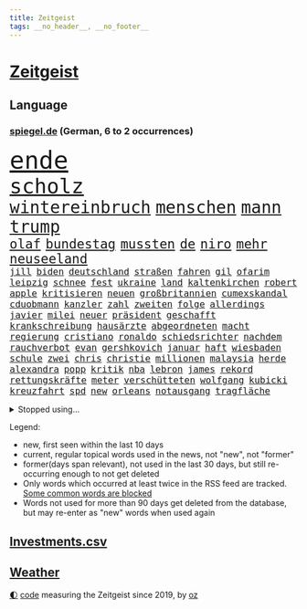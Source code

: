 ```yaml
---
title: Zeitgeist
tags: __no_header__, __no_footer__
---
```


# [Zeitgeist](https://oliz.io/zeitgeist/)

## Language

<h3><a href="https://www.spiegel.de" target="_blank">spiegel.de</a> (German, 6 to 2 occurrences)</h3>
<p style="font-family:monospace">
<span style="font-size:32pt"><a href="news_links.html#ende" class="current">ende</a></span>
<br>
<span style="font-size:27pt"><a href="news_links.html#scholz" class="current">scholz</a></span>
<br>
<span style="font-size:22pt"><a href="news_links.html#wintereinbruch" class="new">wintereinbruch</a></span>
<span style="font-size:22pt"><a href="news_links.html#menschen" class="current">menschen</a></span>
<span style="font-size:22pt"><a href="news_links.html#mann" class="current">mann</a></span>
<span style="font-size:22pt"><a href="news_links.html#trump" class="current">trump</a></span>
<br>
<span style="font-size:17pt"><a href="news_links.html#olaf" class="current">olaf</a></span>
<span style="font-size:17pt"><a href="news_links.html#bundestag" class="current">bundestag</a></span>
<span style="font-size:17pt"><a href="news_links.html#mussten" class="current">mussten</a></span>
<span style="font-size:17pt"><a href="news_links.html#de" class="current">de</a></span>
<span style="font-size:17pt"><a href="news_links.html#niro" class="new">niro</a></span>
<span style="font-size:17pt"><a href="news_links.html#mehr" class="current">mehr</a></span>
<span style="font-size:17pt"><a href="news_links.html#neuseeland" class="current">neuseeland</a></span>
<br>
<span style="font-size:12pt"><a href="news_links.html#jill" class="new">jill</a></span>
<span style="font-size:12pt"><a href="news_links.html#biden" class="current">biden</a></span>
<span style="font-size:12pt"><a href="news_links.html#deutschland" class="current">deutschland</a></span>
<span style="font-size:12pt"><a href="news_links.html#straßen" class="current">straßen</a></span>
<span style="font-size:12pt"><a href="news_links.html#fahren" class="current">fahren</a></span>
<span style="font-size:12pt"><a href="news_links.html#gil" class="current">gil</a></span>
<span style="font-size:12pt"><a href="news_links.html#ofarim" class="current">ofarim</a></span>
<span style="font-size:12pt"><a href="news_links.html#leipzig" class="current">leipzig</a></span>
<span style="font-size:12pt"><a href="news_links.html#schnee" class="current">schnee</a></span>
<span style="font-size:12pt"><a href="news_links.html#fest" class="current">fest</a></span>
<span style="font-size:12pt"><a href="news_links.html#ukraine" class="current">ukraine</a></span>
<span style="font-size:12pt"><a href="news_links.html#land" class="current">land</a></span>
<span style="font-size:12pt"><a href="news_links.html#kaltenkirchen" class="new">kaltenkirchen</a></span>
<span style="font-size:12pt"><a href="news_links.html#robert" class="current">robert</a></span>
<span style="font-size:12pt"><a href="news_links.html#apple" class="current">apple</a></span>
<span style="font-size:12pt"><a href="news_links.html#kritisieren" class="current">kritisieren</a></span>
<span style="font-size:12pt"><a href="news_links.html#neuen" class="current">neuen</a></span>
<span style="font-size:12pt"><a href="news_links.html#großbritannien" class="current">großbritannien</a></span>
<span style="font-size:12pt"><a href="news_links.html#cumexskandal" class="current">cumexskandal</a></span>
<span style="font-size:12pt"><a href="news_links.html#cduobmann" class="new">cduobmann</a></span>
<span style="font-size:12pt"><a href="news_links.html#kanzler" class="current">kanzler</a></span>
<span style="font-size:12pt"><a href="news_links.html#zahl" class="current">zahl</a></span>
<span style="font-size:12pt"><a href="news_links.html#zweiten" class="current">zweiten</a></span>
<span style="font-size:12pt"><a href="news_links.html#folge" class="current">folge</a></span>
<span style="font-size:12pt"><a href="news_links.html#allerdings" class="current">allerdings</a></span>
<span style="font-size:12pt"><a href="news_links.html#javier" class="current">javier</a></span>
<span style="font-size:12pt"><a href="news_links.html#milei" class="current">milei</a></span>
<span style="font-size:12pt"><a href="news_links.html#neuer" class="current">neuer</a></span>
<span style="font-size:12pt"><a href="news_links.html#präsident" class="current">präsident</a></span>
<span style="font-size:12pt"><a href="news_links.html#geschafft" class="current">geschafft</a></span>
<span style="font-size:12pt"><a href="news_links.html#krankschreibung" class="current">krankschreibung</a></span>
<span style="font-size:12pt"><a href="news_links.html#hausärzte" class="new">hausärzte</a></span>
<span style="font-size:12pt"><a href="news_links.html#abgeordneten" class="current">abgeordneten</a></span>
<span style="font-size:12pt"><a href="news_links.html#macht" class="current">macht</a></span>
<span style="font-size:12pt"><a href="news_links.html#regierung" class="current">regierung</a></span>
<span style="font-size:12pt"><a href="news_links.html#cristiano" class="current">cristiano</a></span>
<span style="font-size:12pt"><a href="news_links.html#ronaldo" class="current">ronaldo</a></span>
<span style="font-size:12pt"><a href="news_links.html#schiedsrichter" class="current">schiedsrichter</a></span>
<span style="font-size:12pt"><a href="news_links.html#nachdem" class="current">nachdem</a></span>
<span style="font-size:12pt"><a href="news_links.html#rauchverbot" class="new">rauchverbot</a></span>
<span style="font-size:12pt"><a href="news_links.html#evan" class="current">evan</a></span>
<span style="font-size:12pt"><a href="news_links.html#gershkovich" class="new">gershkovich</a></span>
<span style="font-size:12pt"><a href="news_links.html#januar" class="current">januar</a></span>
<span style="font-size:12pt"><a href="news_links.html#haft" class="current">haft</a></span>
<span style="font-size:12pt"><a href="news_links.html#wiesbaden" class="current">wiesbaden</a></span>
<span style="font-size:12pt"><a href="news_links.html#schule" class="current">schule</a></span>
<span style="font-size:12pt"><a href="news_links.html#zwei" class="current">zwei</a></span>
<span style="font-size:12pt"><a href="news_links.html#chris" class="current">chris</a></span>
<span style="font-size:12pt"><a href="news_links.html#christie" class="new">christie</a></span>
<span style="font-size:12pt"><a href="news_links.html#millionen" class="current">millionen</a></span>
<span style="font-size:12pt"><a href="news_links.html#malaysia" class="new">malaysia</a></span>
<span style="font-size:12pt"><a href="news_links.html#herde" class="new">herde</a></span>
<span style="font-size:12pt"><a href="news_links.html#alexandra" class="current">alexandra</a></span>
<span style="font-size:12pt"><a href="news_links.html#popp" class="current">popp</a></span>
<span style="font-size:12pt"><a href="news_links.html#kritik" class="current">kritik</a></span>
<span style="font-size:12pt"><a href="news_links.html#nba" class="current">nba</a></span>
<span style="font-size:12pt"><a href="news_links.html#lebron" class="current">lebron</a></span>
<span style="font-size:12pt"><a href="news_links.html#james" class="current">james</a></span>
<span style="font-size:12pt"><a href="news_links.html#rekord" class="current">rekord</a></span>
<span style="font-size:12pt"><a href="news_links.html#rettungskräfte" class="current">rettungskräfte</a></span>
<span style="font-size:12pt"><a href="news_links.html#meter" class="current">meter</a></span>
<span style="font-size:12pt"><a href="news_links.html#verschütteten" class="new">verschütteten</a></span>
<span style="font-size:12pt"><a href="news_links.html#wolfgang" class="current">wolfgang</a></span>
<span style="font-size:12pt"><a href="news_links.html#kubicki" class="current">kubicki</a></span>
<span style="font-size:12pt"><a href="news_links.html#kreuzfahrt" class="new">kreuzfahrt</a></span>
<span style="font-size:12pt"><a href="news_links.html#spd" class="current">spd</a></span>
<span style="font-size:12pt"><a href="news_links.html#new" class="current">new</a></span>
<span style="font-size:12pt"><a href="news_links.html#orleans" class="new">orleans</a></span>
<span style="font-size:12pt"><a href="news_links.html#notausgang" class="new">notausgang</a></span>
<span style="font-size:12pt"><a href="news_links.html#tragfläche" class="new">tragfläche</a></span>
</p>
<details>
<summary>Stopped using...</summary>
<p class="former" style="font-size:12pt">
belarus(1133) schrieb(1133) gegenseitig(1132) reihe(1132) schwedische(1132) bisherige(1131) bittet(1131) geschichten(1131) gewaltige(1131) wartet(1131) bayerns(1130) beenden(1130) bieten(1130) gerhard(1130) hört(1130) kämpfte(1130) persönliche(1130) coronakrise(1129) hubschrauber(1129) vorzeitig(1129) christoph(1128) coronavirus(1128) ifoinstitut(1128) nachruf(1128) schön(1128) becker(1127) befürchten(1127) bsc(1127) erteilt(1127) la(1127) steigenden(1127) united(1127) verabschiedet(1127) amerikanische(1126) beispiel(1126) einstieg(1126) gewissen(1126) scheinen(1126) 2017(1125) geändert(1125) illegalen(1125) medikamente(1125) missbrauch(1125) usamerikaner(1125) zuge(1125) 5(1124) amerika(1124) brutale(1124) kurzfristig(1124) ließen(1124) premiere(1124) sprecher(1124) steuern(1124) wald(1124) wohnhaus(1124) einreisen(1123) virus(1123) beschimpft(1122) erfahrungen(1122) infektion(1122) streng(1122) vorgeworfen(1122) angeklagte(1121) länge(1121) online(1121) philipp(1121) priester(1121) europäer(1120) rassistischen(1120) stärke(1120) stück(1120) verlierer(1120) verteidigung(1120) woran(1120) kamera(1119) distanziert(1118) fällen(1118) gemeinsamen(1118) hotels(1118) schlagzeilen(1118) spekuliert(1118) wochenlang(1118) bestimmt(1116) inszeniert(1116) staatliche(1115) i(1114) kultur(1114) olympische(1114) problemen(1114) schaffte(1113) venezuela(1113) juristisch(1112) sinn(1112) gesamten(1111) schriftsteller(1111) dar(1109) harten(1109) marco(1108) treiben(1108) begriff(1107) berühmte(1107) ereignisse(1107) herz(1107) warm(1107) norwegen(1106) produkte(1106) tiefen(1106) uni(1106) gemeinsames(1105) orten(1105) dran(1103) einbruch(1101) s(1101) papier(1100) nasa(1099) beitrag(1098) steffen(1097) top(1096) provoziert(1095) app(1094) vermisste(1094) handy(1091) hinweis(1090) afrikas(1087) ursprünglich(1084) überfordert(1078) kanadas(1077) rache(1069) mallorca(1033) expräsidenten(1004) bekannter(1003) estland(998) anfeindungen(995) orte(968) strebt(968) bewirbt(951) gewalttat(940) sergej(865) norwegische(859) tour(851) zwingen(850) erfolglos(833) kollision(827) nachspielzeit(818) erkrankte(814) erhofft(811) jahrzehnt(810) dax(800) angestellten(798) versetzt(779) kunstwerke(770) erleben(763) beider(759) regierungschefin(756) 74(746) ostdeutschland(742) beliebt(738) verteidiger(738) schülerin(734) summen(722) militärischen(716) außenministerium(710) loch(706) ärztin(703) invasion(702) natürlich(696) buschmann(695) erschwert(685) bat(679) soldat(671) ben(667) afrikanischen(649) pekings(647) einheiten(646) 62(643) emotionalen(640) mut(632) stammen(629) betreibt(627) vögel(626) 17jährige(625) triumphiert(622) sanktioniert(614) unsicher(610) eindrücke(608) kriegsverbrechen(605) riskant(605) söhne(603) finnische(600) zugegeben(599) ansturm(589) wiederaufbau(586) überlebenden(583) fair(577) umstände(561) export(551) trocken(548) abgeschaltet(547) unterlag(547) luisa(546) weltverband(543) lngterminal(538) suchte(536) verzweiflung(534) dänischen(532) dürre(531) konkurrenten(531) demonstrierende(530) ausbauen(528) ernannt(528) anwältin(525) titelverteidiger(524) ulrich(522) führungskräfte(517) identifizieren(514) andrew(512) gegenwart(511) wohnmobil(511) erobern(507) missbrauchsvorwürfe(506) einsätze(505) bekämpft(504) wozu(504) 81(499) dramatische(498) energieversorger(498) tasche(497) extra(492) batterien(490) schwächelt(489) folgten(488) verkehrsministerium(487) major(481) chinesen(480) neubauer(479) drehten(477) umweltschützer(475) regensburg(469) importiert(463) wütet(459) studentin(457) einladung(456) spitzen(453) extremisten(450) elefanten(448) atomkraftwerk(447) lebenslange(445) grab(444) antarktis(440) lula(430) bundesbank(429) talkshow(429) machtmissbrauch(426) ersetzt(424) senioren(423) aufholjagd(419) bestimmen(410) staatsmedien(410) klimaaktivistin(409) begegnung(405) kurswechsel(403) schwächt(403) sauber(402) tunesien(401) festgehalten(393) kopftuch(392) desinformation(389) mama(389) erben(381) außenpolitik(379) operiert(378) beworfen(377) einheimische(376) westküste(376) nächtlichen(372) erreichbar(366) pistole(363) kampfjets(360) ig(359) metall(359) infantino(354) spielraum(353) figuren(352) häufen(348) sound(347) amtsgericht(345) anscheinend(344) gianni(344) vorbereitung(342) überzeugen(341) naturschützer(337) colorado(336) nutzerinnen(336) aufpassen(335) manipulierte(334) regierende(332) gestalten(331) reformieren(331) überlassen(331) exportieren(330) labor(330) aufgelöst(328) überstanden(326) sprint(323) brettspiele(321) chefredakteur(320) besonderer(319) fahnder(316) nizza(316) peinlich(316) öffentlichkeitswirksam(314) auflage(313) bußgeld(313) umzug(313) fassen(309) googles(309) nannte(309) sachsens(309) umstrittener(309) spezialkräfte(308) c(305) passanten(305) interessante(302) brannten(301) fortan(298) miete(297) erhalt(294) nähert(294) veröffentlichten(294) bewahren(293) parteifreund(291) vermeintlichen(290) orthodoxe(289) republikanische(288) vorstandschef(288) heran(286) gemessen(285) süchtig(285) vermeintlicher(285) chatbot(282) theoretisch(282) bildet(281) getötete(279) günstigen(279) antike(277) kennzeichnung(276) unbekannt(276) wissler(276) vorzubereiten(272) vergiftet(271) kürze(270) angezündet(269) nicola(269) partnern(269) tourist(267) vorwurfs(267) außergewöhnlich(264) kaufte(264) unterbrechung(263) brauche(260) ausgewiesen(259) atmen(257) profifußballer(257) aufträge(256) rezension(256) wütenden(256) historisch(255) verstoß(255) 1998(253) zyklon(252) 15jährigen(249) drittes(249) entweder(249) fakten(249) verstand(249) wendepunkt(249) anstatt(247) unweit(245) nützt(244) zeug(244) überforderung(244) beschädigte(242) verteidigte(242) björn(239) dringen(239) höcke(239) trainerin(239) gen(238) bestreiten(236) slowakei(236) kümmert(235) solidarisch(234) jordan(232) überwunden(232) erfolgen(230) li(230) bauindustrie(229) konkurrent(229) sommerspielen(229) erwarteten(228) kommandeur(228) kostenlosen(226) verhinderte(226) pool(225) tropensturm(225) 27jähriger(224) emotionen(222) robin(222) boomt(221) unrealistisch(221) veto(221) technischer(220) überflutungen(220) 13jährige(219) national(219) reuß(219) hauptsache(215) astronomie(214) produkt(214) torjägerin(212) verschiedener(212) jim(211) umsetzbar(210) staatsschutz(207) fifapräsident(206) gemälde(206) account(205) artenvielfalt(205) ermutigt(205) vermelden(205) zusammenhängen(205) durchschnittlich(204) exkanzler(204) ferraripilot(204) beschränkt(203) honig(203) mainzer(203) keeper(202) gange(200) kürzt(200) arbeitswelt(199) erneuern(199) kern(199) vertrauten(199) schmelzen(198) chicago(195) gefilmt(195) versuchter(194) gouverneurin(193) yoga(193) dm(192) gästen(192) maus(192) haar(191) kolleginnen(191) schwerwiegenden(190) look(189) kretschmer(188) überzeugungen(188) ambitionierten(187) berühmtesten(187) reynolds(186) vollem(186) kuba(185) evakuierungen(184) imperium(183) gegnern(182) pioneer(182) kleben(181) protestierten(180) beauftragt(179) eingeliefert(179) filmbranche(179) schlägerei(179) feature(177) hauptrennen(177) costner(176) strafverfolger(176) schlucken(175) gewahrsam(174) wählern(174) bestritten(172) wettert(172) zoff(171) bitter(170) serge(168) dämpfer(167) mahnen(166) rekrutiert(166) nachbessern(165) organisationen(165) würdigte(164) flugzeugabsturz(162) interessenten(162) schenkte(162) vogel(162) sicherheitsrisiko(160) stadtwerke(160) strafzettel(159) zurückbekommen(158) abschlusserklärung(157) staats(157) süddeutschland(157) wortwahl(157) grandios(156) mysteriöse(155) verschwendung(155) verzweifelte(155) blockierte(154) falschaussage(154) mitsotakis(154) falsches(151) aufgebrachte(150) messenger(150) pkwmaut(150) agenda(149) liter(149) abschaffen(148) fahrscheine(148) fotovoltaik(148) abholzung(147) abteilungsleiter(147) errichtet(147) gündoğan(147) i̇lkay(147) malibu(147) obergrenze(147) oldenburg(147) sonntagmorgen(147) amini(146) chiphersteller(146) jina(146) mahsa(146) durchsetzung(145) rampenlicht(145) ausprobiert(144) gefecht(144) profil(144) vereinfachen(143) verschärften(142) iris(141) reparaturen(141) sexismus(141) weltberühmt(141) zielscheibe(141) anfragen(140) plakaten(140) spitzenfußball(139) bitcoin(138) monza(138) reiner(138) wohlauf(138) disqualifikation(137) fattah(137) überflutet(137) verbraucherschützern(136) weltranglistenerste(136) aiwanger(135) havarierten(135) nations(135) vorne(135) 2013(134) erweist(134) ganzer(134) schoigu(134) eckernförde(133) neuschwanstein(133) verschollen(133) absicherung(132) afdmann(132) kreuzfahrtschiff(132) millionenschweren(132) polizeigewahrsam(132) iranerin(131) entscheidende(130) populistischer(130) rekonstruiert(130) wettbewerbsfähigkeit(130) anteile(129) antisemitismusbeauftragte(129) antisemitismusbeauftragter(129) zwangsarbeit(129) pur(128) vielfalt(128) xiii(128) klimaneutralität(127) spiegelgespräch(126) ärmelkanal(126) selbstoptimierung(125) umbauen(125) dfbfußballerinnen(124) dunkelsten(124) posthum(124) dumme(123) fußballstars(123) neuzugang(123) bildungsweg(122) randale(122) robust(122) kaczyński(121) allgäu(120) friedensgipfel(120) spezialeinheiten(120) brandenburgs(119) bösen(119) intimität(119) verkaufte(119) 2050(118) klassische(118) kunstsammlung(118) surfen(118) dfbfrauen(117) thrones(117) abgelaufen(116) mutmaßliches(116) streitkultur(116) unterfranken(116) zeitgleich(116) mietpreise(115) urwald(115) überschwemmt(115) bundesligasaison(114) iw(114) koran(114) gehörten(113) kürzung(113) mentalen(113) zeitungsinterview(113) atlanta(112) aufräumen(112) geschieht(112) reichsbürgergruppe(112) sven(112) unterschiedlicher(112) verweisen(112) bemerkenswerten(111) entfernung(111) lissabon(111) spdchef(111) festspielen(110) kelly(110) willemalexander(110) sabotage(109) schutzmacht(109) übergangsweise(109) hochgefahren(108) geleistet(107) neukunden(107) unterhalt(107) wandern(107) beruhigt(106) entspannen(106) staatshilfen(106) tagessieg(106) beck(105) elektrogeräte(105) erpresst(105) pipeline(105) supermärkten(105) zerbrochen(105) fragte(104) wagte(104) zerstückelte(104) angeworben(103) siebzigern(103) ölpreise(103) salzburger(102) trainers(102) elternhaus(101) nebraska(101) ablesen(100) gabor(100) grünheide(100) vize(99) angefeindet(98) gefährliches(98) gruppenphase(98) teslawerk(98) wegovy(98) demonstrativ(97) geprüft(97) verendet(97) halter(96) reis(96) schmutziger(96) campingplatz(95) durchzusetzen(95) faktor(95) wissenschaftlich(95) ausgebildete(94) beflügelt(94) rechtspartei(94) vertraute(94) niemanden(93) aktienmärkte(92) algerien(92) baubranche(92) energieversorgung(92) innere(92) kryptowährung(92) parlamentswahl(91) südsee(91) unbeachtet(91) vanuatu(91) giambruno(90) teilzeit(90) umweltkatastrophe(90) vermuteten(90) anfangen(89) kleinstadt(89) populär(89) rate(89) teuersten(89) chefsache(88) cte(88) frachtschiffe(88) gehirnkrankheit(88) gregor(88) gysi(88) hardliner(88) horizont(88) sprachen(88) matsch(87) afdaussagen(86) barak(86) debütant(86) disqualifiziert(86) ehud(86) ruderte(86) sportpsychologe(86) vorhersagen(86) überqueren(86) angegeben(85) boykottieren(85) clooney(85) digitalministerium(85) krachend(85) melonis(85) mitverschwörer(85) betrachten(84) celle(84) eklatante(84) flügel(84) gegentor(84) glaubenssätze(84) teenagerin(84) volkspartei(84) fahnen(83) fußballweltverband(83) platzverweise(83) tinder(83) vertrauenskrise(83) weiterregieren(83) akzeptanz(82) autokratie(82) bergauf(82) brandsaison(82) fernsehens(82) graben(82) leichtsinn(82) lotterie(82) lotto(82) repression(82) straßenblockade(82) verbrannten(82) bock(81) galaxien(81) getäuscht(81) leitindex(81) obdachlosen(81) rassismusvorwürfe(81) flüchtete(80) flüsse(80) fußgänger(80) meryl(80) prägen(80) ratingagentur(80) relativieren(80) schwäbische(80) streep(80) university(80) verglichen(80) abschießen(79) anzeige(79) drahtzieher(79) kellnerin(79) plage(79) traumhaften(79) vertuschen(79) deutschsprachigen(78) europapokalsieger(78) minderjährigen(78) streikenden(78) stützte(78) bein(77) geladen(77) klimabewegung(77) koranverbrennungen(77) passau(77) auflegen(76) einrichtung(76) empfahl(76) frustrierte(76) gelockert(76) opernhaus(76) schwenken(76) usrichter(76) wmdebakel(76) alphabet(75) generalmajor(75) nägel(75) päppeln(75) schrank(75) stieß(75) unabwendbar(75) unterkunft(75) 57(74) asylsuchende(74) grausame(74) greenpeace(74) jugendwort(74) schöne(74) techkonzern(74) abschieberegeln(73) anfänger(73) arbeitskräftemangel(73) böen(73) einzelhandel(73) erweiterung(73) fahrrad(73) gallant(73) krankgeschrieben(73) moral(73) nowitzki(73) pannenflieger(73) yoav(73) privatsphäre(72) rassismuseklat(72) taiwanische(72) befinde(71) beweist(71) itexperten(71) schroeder(71) sprengt(71) wochenstart(71) accounts(70) bürgerinnen(70) infineon(70) sperrte(70) spiegelinterview(70) transport(70) umgehend(70) usbotschaft(70) guido(69) politikwissenschaftlerin(69) werkstätten(69) astronomen(68) ausgeweitet(68) heilbronn(68) isar(68) kabine(68) sarina(68) senkung(68) videoapp(68) zurecht(68) erkenne(67) gewinner(67) landtagsabgeordnete(67) literaturbetrieb(67) neffen(67) selbstbild(67) spears'(67) suv(67) svp(67) grönland(66) hoffnungsvoll(66) lahmlegen(66) lateinamerikas(66) massa(66) onlineportal(66) tempolimit(66) trinken(66) brettern(65) drachen(65) erstattet(65) populäre(65) quadratkilometer(65) rückenschmerzen(65) sendungen(65) strafrechtliche(65) tötungsdelikts(65) wertung(65) wirtschaftskrise(65) 83jährige(64) abwesenheit(64) ernährt(64) sofortigen(64) amtsmissbrauch(63) baustopp(63) halep(63) katja(63) simona(63) ungefragt(63) wissenschaftliche(63) block(62) columbia(62) eladly(62) fagr(62) gerechter(62) verbänden(62) einbürgerungen(61) ifoindex(61) intakte(61) oleksandr(61) schwergewichtsweltmeister(61) stichtag(61) young(61) dopingsperre(60) onkel(60) gefälschter(59) kommentierte(59) luftschläge(59) neuesten(59) verbraucherschutzministerium(59) verfasst(59) abdel(58) antisemitisches(58) elsisi(58) exzesse(58) flugblattaffäre(58) kairo(58) maps(58) mtv(58) nachrichtensender(58) extremist(57) redaktionen(57) wildschweine(57) aperol(56) fca(56) geradezu(56) lys(56) lünen(56) nordspanien(56) phänomen(56) südafrikanischen(56) gesundheitsnotstand(55) istanbuler(55) kernkraftwerke(55) lola(55) powell(55) rückbau(55) trost(55) kz(54) studentinnen(54) toptalent(54) umsetzt(54) überraschungen(54) leitung(53) update(53) bundestagsfraktion(52) traditionsreiche(52) aufzuklären(51) einstand(51) formulierung(51) getöteter(51) memmingen(51) rechtspopulismus(51) römische(51) worin(51) antarktischer(50) cohen(50) fehlerhafte(50) gerald(50) sexualisierten(50) solidarisierten(50) anschein(49) attentäter(49) auftritte(49) basketballsuperstar(49) freitagnachmittag(49) knipser(49) letztem(49) streitthema(49) usinvestor(49) bierzelt(48) fraktionsvorsitzenden(48) heusgen(48) königspaar(48) mamas(48) mörderische(48) regierungschefs(48) sicherheitskonferenz(48) tauchen(48) milliardenhilfen(47) nützlich(47) crewmitglied(46) höhepunkte(46) rind(46) schmutzigen(46) toxisch(46) alaskas(45) detroit(45) glaubwürdigkeit(45) sicherheitsexpertin(45) tatverdächtiger(45) terrorverdächtigen(45) traditionelles(45) trübe(45) ägyptens(45) 1993(44) außenverteidiger(44) havanna(44) hyperschallraketen(44) kubaner(44) repräsentantenhauses(44) zugausfälle(44) zähne(44) einzelteile(43) mitgefühl(43) wandelt(43) bayernafd(42) demokratischen(42) hilfsgütern(42) isst(42) sechsjähriger(42) usbc(42) auslösen(41) excoach(41) gewandelt(41) impfungen(41) oecd(41) ostukraine(41) paraderolle(41) trage(41) workation(41) abholung(40) besprüht(40) fahndet(40) gefängnisstrafe(40) mast(40) neulich(40) quatsch(40) sanitäter(40) seidenstraße(40) drüber(39) anzunehmen(38) eingebürgert(38) geschaffen(38) haustür(38) industrieverband(38) knaus(38) königshaus(38) teslachef(38) überspült(38) führerscheinregeln(37) regelungen(37) 2004(36) a81(36) einseitig(36) eröffnung(36) großoffensive(36) kampfhandlungen(36) nikol(36) paschinjan(36) präparate(36) tieferen(36) volle(36) bistum(35) nichtstun(35) stetig(35) knüpfen(34) kochbuch(34) priesters(34) topstars(34) begehen(33) fünfzigerjahre(33) python(33) 60jährige(32) solarenergie(32) umweltfreundlich(32) dfbtrainerin(31) erschießen(31) janine(31) moia(31) sechsjährigen(31) spurlos(31) definitiv(30) fiktiven(30) mächtigste(30) xis(30) hilflos(29) produktionsfirma(29) profilieren(29) solarindustrie(29) verwirklichung(29) galatasaray(28) glimpflich(28) mars(28) nordengland(28) produkten(28) robinhoodbaum(28) schweiger(28) til(28) vertrauensverlust(28) einlegen(27) landschaft(27) parteimitglieder(27) protestierenden(27) seenotrettung(27) tabellenführung(27) teslafabrik(27) usangaben(27) versuchtem(27) zank(27) aufgeschlossen(26) natalie(26) ungewissheit(26) wagenknechtpartei(26) wettbewerbshüter(26) bevorzugt(25) havarien(25) anthropic(24) eisschild(24) erkenntnissen(24) mithelfen(24) nächte(24) sonnenenergie(24) beckham(23) geldvermögen(23) malaria(23) podcasts(23) stilisieren(23) zurückgezogen(23) zusammenhalten(23) arbeitsstunden(22) besorgen(22) spielplätze(22) ukrainehilfen(22) umfassenden(22) unternehmerin(22) bear(21) erschließung(21) eugipfel(21) gegenwehr(21) harz(21) hrubesch(21) raketenangriffe(21) sinsheim(21) white(21) polizeieinsätze(20) aida(19) attentat(19) morgengrauen(19) passantin(19) psychologieprofessorin(19) vermittlung(19) dick(18) innenhof(18) integrationsbeauftragte(18) metro(18) milde(18) neuköllner(18) neunmal(18) regierungsbeteiligung(18) wertvoll(18) bettwanzen(17) borrell(17) exchef(17) schlachten(17) videospielen(17) asylreform(16) bodentruppen(16) eigenheit(16) fdpminister(16) futter(16) hamasangriffe(16) schmerzen(16) sprechers(16) unterstützten(16) vertrieben(16) 14000(15) angreifern(15) paartherapeut(15) persönlichkeit(15) riefen(15) befrieden(14) bombendrohungen(14) erreger(14) hierher(14) hochrechnung(14) rettungsdienst(14) sofia(14) starmer(14) altbundeskanzler(13) drittem(13) hamaschef(13) hamassprecher(13) katars(13) notbremsung(13) ostküste(13) emir(12) regierungsparteien(12) 90000(11) bekanntester(11) gaspipeline(11) hamasterrors(11) israelischlibanesischer(11) pegel(11) wütete(11)
</p>
</details>
<p>Legend:
<ul>
<li><span class="new">new</span>, first seen within the last 10 days</li>
<li><span class="current">current</span>, regular topical words used in the news, not "new", not "former"</li>
<li><span class="former">former(days span relevant)</span>, not used in the last 30 days, but still re-occurring enough to not get deleted</li>
<li>Only words which occurred at least twice in the RSS feed are tracked. <a href="language/filters.py">Some common words are blocked</a></li>
<li>Words not used for more than 90 days get deleted from the database, but may re-enter as "new" words when used again</li>
</ul>
</p>

## [Investments](investments.html)[.csv](investments.csv)

## [Weather](weather.html)

<footer>
<a href="javascript:toggleTheme()" class="nav">🌓</a>
<a href="https://github.com/ooz/zeitgeist">code</a> measuring the Zeitgeist since 2019, by <a href="https://oliz.io">oz</a>
</footer>
